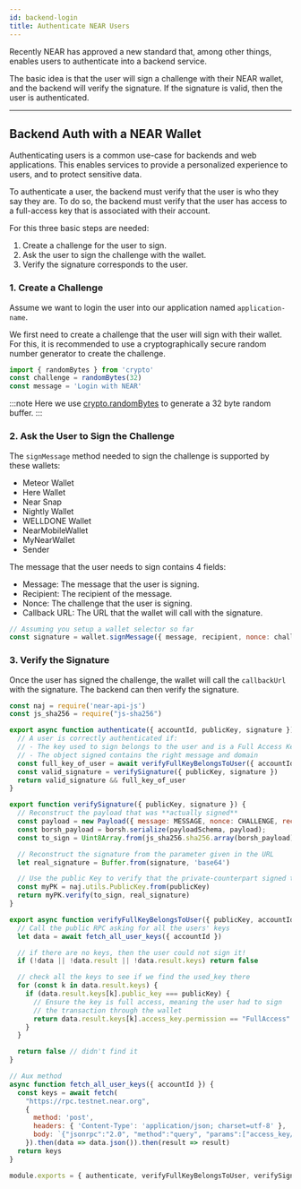 ```yaml
---
id: backend-login
title: Authenticate NEAR Users
---
```


Recently NEAR has approved a new standard that, among other things, enables users to authenticate into a backend service.

The basic idea is that the user will sign a challenge with their NEAR wallet, and the backend will verify the signature. If the signature is valid, then the user is authenticated.

---

## Backend Auth with a NEAR Wallet
Authenticating users is a common use-case for backends and web applications. This enables services to provide a personalized experience to users, and to protect sensitive data.

To authenticate a user, the backend must verify that the user is who they say they are. To do so, the backend must verify that the user has access to a full-access key that is associated with their account.

For this three basic steps are needed:

1. Create a challenge for the user to sign.
2. Ask the user to sign the challenge with the wallet.
3. Verify the signature corresponds to the user.

### 1.  Create a Challenge
Assume we want to login the user into our application named `application-name`.

We first need to create a challenge that the user will sign with their wallet. For this, it is recommended to use a cryptographically secure random number generator to create the challenge.

```js
import { randomBytes } from 'crypto'
const challenge = randomBytes(32)
const message = 'Login with NEAR'
```

:::note
Here we use [crypto.randomBytes](https://nodejs.org/api/crypto.html#crypto_crypto_randombytes_size_callback) to generate a 32 byte random buffer.
:::

### 2. Ask the User to Sign the Challenge
The `signMessage` method needed to sign the challenge is supported by these wallets:
- Meteor Wallet
- Here Wallet
- Near Snap
- Nightly Wallet
- WELLDONE Wallet
- NearMobileWallet
- MyNearWallet
- Sender


The message that the user needs to sign contains 4 fields:
- Message: The message that the user is signing.
- Recipient: The recipient of the message.
- Nonce: The challenge that the user is signing.
- Callback URL: The URL that the wallet will call with the signature.

```js
// Assuming you setup a wallet selector so far
const signature = wallet.signMessage({ message, recipient, nonce: challenge, callbackUrl: <server-auth-url> })
```

### 3. Verify the Signature
Once the user has signed the challenge, the wallet will call the `callbackUrl` with the signature. The backend can then verify the signature.

```js
const naj = require('near-api-js')
const js_sha256 = require("js-sha256")

export async function authenticate({ accountId, publicKey, signature }) {
  // A user is correctly authenticated if:
  // - The key used to sign belongs to the user and is a Full Access Key
  // - The object signed contains the right message and domain
  const full_key_of_user = await verifyFullKeyBelongsToUser({ accountId, publicKey })
  const valid_signature = verifySignature({ publicKey, signature })
  return valid_signature && full_key_of_user
}

export function verifySignature({ publicKey, signature }) {
  // Reconstruct the payload that was **actually signed**
  const payload = new Payload({ message: MESSAGE, nonce: CHALLENGE, recipient: APP, callbackUrl: cURL });
  const borsh_payload = borsh.serialize(payloadSchema, payload);
  const to_sign = Uint8Array.from(js_sha256.sha256.array(borsh_payload))

  // Reconstruct the signature from the parameter given in the URL
  let real_signature = Buffer.from(signature, 'base64')

  // Use the public Key to verify that the private-counterpart signed the message
  const myPK = naj.utils.PublicKey.from(publicKey)
  return myPK.verify(to_sign, real_signature)
}

export async function verifyFullKeyBelongsToUser({ publicKey, accountId }) {
  // Call the public RPC asking for all the users' keys
  let data = await fetch_all_user_keys({ accountId })

  // if there are no keys, then the user could not sign it!
  if (!data || !data.result || !data.result.keys) return false

  // check all the keys to see if we find the used_key there
  for (const k in data.result.keys) {
    if (data.result.keys[k].public_key === publicKey) {
      // Ensure the key is full access, meaning the user had to sign
      // the transaction through the wallet
      return data.result.keys[k].access_key.permission == "FullAccess"
    }
  }

  return false // didn't find it
}

// Aux method
async function fetch_all_user_keys({ accountId }) {
  const keys = await fetch(
    "https://rpc.testnet.near.org",
    {
      method: 'post',
      headers: { 'Content-Type': 'application/json; charset=utf-8' },
      body: `{"jsonrpc":"2.0", "method":"query", "params":["access_key/${accountId}", ""], "id":1}`
    }).then(data => data.json()).then(result => result)
  return keys
}

module.exports = { authenticate, verifyFullKeyBelongsToUser, verifySignature };
```
